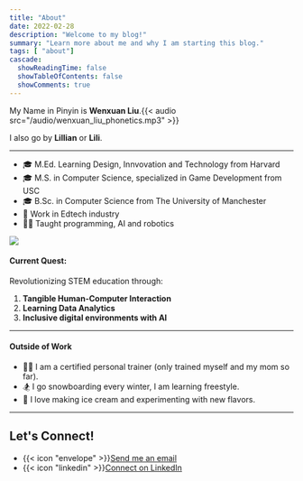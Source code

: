 ```yaml
---
title: "About"
date: 2022-02-28
description: "Welcome to my blog!"
summary: "Learn more about me and why I am starting this blog."
tags: [ "about"]
cascade:
  showReadingTime: false
  showTableOfContents: false
  showComments: true
---
```

My Name in Pinyin is **Wenxuan Liu**.{{< audio src="/audio/wenxuan_liu_phonetics.mp3" >}}

I also go by **Lillian** or **Lili**.

---

* 🎓 M.Ed. Learning Design, Innvovation and Technology from Harvard
* 🎓 M.S. in Computer Science, specialized in Game Development from USC
* 🎓 B.Sc. in Computer Science from The University of Manchester
* 💼 Work in Edtech industry
* 👩‍🏫 Taught programming, AI and robotics

![](/schools.jpg)

#### Current Quest:
Revolutionizing STEM education through:
1. **Tangible Human-Computer Interaction**
2. **Learning Data Analytics**
3. **Inclusive digital environments with AI**

---
#### Outside of Work
* 🧘‍♀️ I am a certified personal trainer (only trained myself and my mom so far).
* 🏂 I go snowboarding every winter, I am learning freestyle.
* 🍨 I love making ice cream and experimenting with new flavors.
---

## Let's Connect!
* {{< icon "envelope" >}}[Send me an email](mailto:wenxuan@alumni.harvard.edu)
* {{< icon "linkedin" >}}[Connect on LinkedIn](https://www.linkedin.com/in/wenxuanliu/)